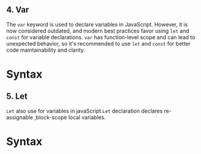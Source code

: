 ## 4. Var
The `var` keyword is used to declare variables in JavaScript. However, it is now considered outdated, and modern best practices favor using `let` and `const` for variable declarations. `var` has function-level scope and can lead to unexpected behavior, so it's recommended to use `let` and `const` for better code maintainability and clarity.


# Syntax
 <!-- var exampleVar = "Hello Good People"; -->

## 5. Let
`Let` also use for variables in javaScript.`Let` declaration declares re-assignable ,block-scope local variables.
# Syntax
<!-- let goodPeople = 'kind';
let goodPeople = 'honest';
let goodPeople = 'compassionate'; -->